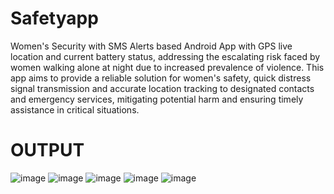 # Safetyapp

Women's Security with SMS Alerts based Android App with GPS live location and current battery status, addressing the escalating risk faced by women walking alone at night due to increased prevalence of violence. This app aims to provide a reliable solution for women's safety, quick distress signal transmission and accurate location tracking to designated contacts and emergency services, mitigating potential harm and ensuring timely assistance in critical situations.

# OUTPUT
![image](https://github.com/punamgawade29/Safetyapp/assets/141442107/5224d51c-4b99-4589-88bb-b065f123f121)  ![image](https://github.com/punamgawade29/Safetyapp/assets/141442107/94c3dfd5-1978-40b2-bdaf-0fe45657349e) 
![image](https://github.com/punamgawade29/Safetyapp/assets/141442107/65d0838b-ab23-4f02-9618-b5d0a40ddaa9) 
![image](https://github.com/punamgawade29/Safetyapp/assets/141442107/18b8200b-0639-43c6-8480-b9638469775b)
![image](https://github.com/punamgawade29/Safetyapp/assets/141442107/c064b697-0f31-49e4-9afc-507459bfa6ae)





